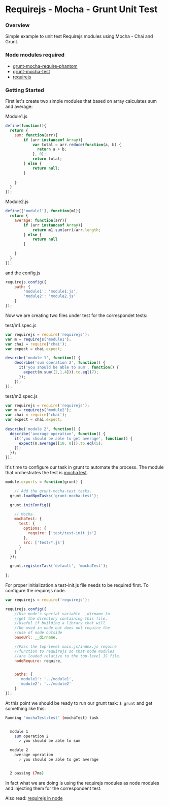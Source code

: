 # Requirejs - Mocha - Grunt Unit Test

### Overview

Simple example to unit test Requirejs modules using Mocha - Chai and Grunt.

### Node modules required


 * [grunt-mocha-require-phantom](https://www.npmjs.com/package/grunt-mocha-require-phantom)
 * [grunt-mocha-test](https://www.npmjs.com/package/grunt-mocha-test)
 * [requirejs](https://www.npmjs.com/package/requirejs)

### Getting Started

First let's create two simple modules that based on array calculates sum and average:

Module1.js

```javascript
define(function(){
  return {
    sum: function(arr){
    	if (arr instanceof Array){
    		var total = arr.reduce(function(a, b) {
			  return a + b;
			}, 0);
			return total;
    	} else {
    		return null;
    	}
      
    }
  }
});
```

Module2.js

```javascript
define(['module1'], function(m1){
  return {
    average: function(arr){
    	if (arr instanceof Array){
    		return m1.sum(arr)/arr.length;
    	} else {
    		return null
    	}
    
    }
  }
});
```

and the config.js


```javascript
requirejs.config({
	path: {
		'module1': 'module1.js',
		'module2': 'module2.js'
	}
});
```

Now we are creating two files under test for the correspondet tests:

test/m1.spec.js

```javascript
var requirejs = require('requirejs');
var m = requirejs('module1');
var chai = require('chai');
var expect = chai.expect;

describe('module 1', function() {
    describe('sum operation 2', function() {
      it('you should be able to sum', function() {
        expect(m.sum([2,1,4])).to.eql(7);
      });
    });
});
```

test/m2.spec.js

```javascript
var requirejs = require('requirejs');
var m = requirejs('module2');
var chai = require('chai');
var expect = chai.expect;
 
describe('module 2', function() {
  describe('average operation', function() {
    it('you should be able to get average', function() {
      expect(m.average([10, 0])).to.eql(5);
    });
  });
});
```

It's time to configure our task in grunt to automate the process. The module that orchestrates the test is [mochaTest](https://www.npmjs.com/package/grunt-mocha-test).

```javascript
module.exports = function(grunt) {

    // Add the grunt-mocha-test tasks.
  grunt.loadNpmTasks('grunt-mocha-test');

  grunt.initConfig({

    // Mocha
    mochaTest: {
      test: {
        options: {
          require: ['test/test-init.js']
        },
        src: ['test/*.js']
      }
    }
  });

  grunt.registerTask('default', 'mochaTest');
  
};
```

For proper initialization a test-init.js file needs to be required first. To  configure the requirejs node.

```javascript
var requirejs = require('requirejs');

requirejs.config({
    //Use node's special variable __dirname to
    //get the directory containing this file.
    //Useful if building a library that will
    //be used in node but does not require the
    //use of node outside
    baseUrl: __dirname,

    //Pass the top-level main.js/index.js require
    //function to requirejs so that node modules
    //are loaded relative to the top-level JS file.
    nodeRequire: require,


    paths: {
      'module1': '../module1',
      'module2': '../module2'
    }
});
```

At this point we should be ready to run our grunt task: `$ grunt`
and get something like this: 

```sh
Running "mochaTest:test" (mochaTest) task


  module 1
    sum operation 2
      ✓ you should be able to sum

  module 2
    average operation
      ✓ you should be able to get average


  2 passing (7ms)

```

In fact what we are doing is using the requirejs modules as node modules and injecting them for the correspondent test. 

Also read: [requirejs in node](http://requirejs.org/docs/node.html)



